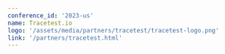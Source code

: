 ```yaml
---
conference_id: '2023-us'
name: Tracetest.io
logo: '/assets/media/partners/tracetest/tracetest-logo.png'
link: '/partners/tracetest.html'
---
```

